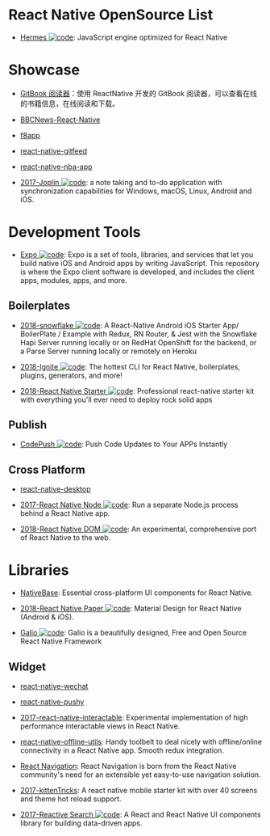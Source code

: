 # React Native OpenSource List

- [Hermes ![code](https://shorturl.at/dlxyK)](https://hermesengine.dev/): JavaScript engine optimized for React Native

# Showcase

- [GitBook 阅读器](https://github.com/le0zh/gitbook-reader-rn)：使用 ReactNative 开发的 GitBook 阅读器，可以查看在线的书籍信息，在线阅读和下载。

- [BBCNews-React-Native](https://github.com/joeltrew/BBCNews-React-Native)

- [f8app](https://github.com/fbsamples/f8app)

- [react-native-gitfeed](https://github.com/xiekw2010/react-native-gitfeed)

- [react-native-nba-app](https://github.com/wwayne/react-native-nba-app)

- [2017-Joplin ![code](https://shorturl.at/dlxyK)](https://github.com/laurent22/joplin): a note taking and to-do application with synchronization capabilities for Windows, macOS, Linux, Android and iOS.

# Development Tools

- [Expo ![code](https://shorturl.at/dlxyK)](https://github.com/expo/expo): Expo is a set of tools, libraries, and services that let you build native iOS and Android apps by writing JavaScript. This repository is where the Expo client software is developed, and includes the client apps, modules, apps, and more.

## Boilerplates

- [2018-snowflake ![code](https://shorturl.at/dlxyK)](https://github.com/bartonhammond/snowflake): A React-Native Android iOS Starter App/ BoilerPlate / Example with Redux, RN Router, & Jest with the Snowflake Hapi Server running locally or on RedHat OpenShift for the backend, or a Parse Server running locally or remotely on Heroku

- [2018-Ignite ![code](https://shorturl.at/dlxyK)](https://github.com/infinitered/ignite): The hottest CLI for React Native, boilerplates, plugins, generators, and more!

- [2018-React Native Starter ![code](https://shorturl.at/dlxyK)](https://github.com/ueno-llc/react-native-starter): Professional react-native starter kit with everything you'll ever need to deploy rock solid apps

## Publish

- [CodePush ![code](https://shorturl.at/dlxyK)](https://microsoft.github.io/code-push/): Push Code Updates to Your APPs Instantly

## Cross Platform

- [react-native-desktop](https://github.com/ptmt/react-native-desktop)

- [2017-React Native Node ![code](https://shorturl.at/dlxyK)](https://github.com/staltz/react-native-node): Run a separate Node.js process behind a React Native app.

- [2018-React Native DOM ![code](https://shorturl.at/dlxyK)](https://github.com/vincentriemer/react-native-dom): An experimental, comprehensive port of React Native to the web.

# Libraries

- [NativeBase](https://github.com/GeekyAnts/NativeBase): Essential cross-platform UI components for React Native.

- [2018-React Native Paper ![code](https://shorturl.at/dlxyK)](https://parg.co/U1m): Material Design for React Native (Android & iOS).

- [Galio ![code](https://shorturl.at/dlxyK)](https://github.com/galio-org/galio): Galio is a beautifully designed, Free and Open Source React Native Framework

## Widget

- [react-native-wechat](https://github.com/weflex/react-native-wechat)

- [react-native-pushy](https://github.com/reactnativecn/react-native-pushy)

- [2017-react-native-interactable](https://github.com/wix/react-native-interactable): Experimental implementation of high performance interactable views in React Native.

- [react-native-offline-utils](https://github.com/rauliyohmc/react-native-offline-utils): Handy toolbelt to deal nicely with offline/online connectivity in a React Native app. Smooth redux integration.

- [React Navigation](https://github.com/react-community/react-navigation): React Navigation is born from the React Native community's need for an extensible yet easy-to-use navigation solution.

- [2017-kittenTricks](https://github.com/akveo/kittenTricks): A react native mobile starter kit with over 40 screens and theme hot reload support.

- [2017-Reactive Search ![code](https://shorturl.at/dlxyK)](https://github.com/appbaseio/reactivesearch): A React and React Native UI components library for building data-driven apps.
